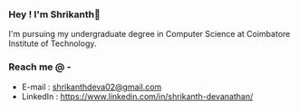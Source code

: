 ### Hey ! I'm Shrikanth👋 

 I'm pursuing my undergraduate degree in Computer Science at Coimbatore Institute of Technology.

### Reach me @ - 

  - E-mail   : shrikanthdeva02@gmail.com
  - LinkedIn : https://www.linkedin.com/in/shrikanth-devanathan/
<!--
**ShrikanthDeva/ShrikanthDeva** is a ✨ _special_ ✨ repository because its README.md` (this file) appears on your GitHub profile.

Here are some ideas to get you started:

- 🔭 I’m currently working on ...
- 🌱 I’m currently learning ...
- 👯 I’m looking to collaborate on ...
- 🤔 I’m looking for help with ...
- 💬 Ask me about ...
- 📫 How to reach me: ...
- 😄 Pronouns: ...
- ⚡ Fun fact: ...
-->
